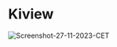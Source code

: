 # Kiview

![Screenshot-27-11-2023-CET](https://github.com/Nyre221/Kiview/assets/104171042/9384e9d1-2ade-40d4-ba76-4b920c33776e)
